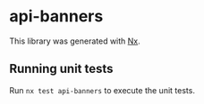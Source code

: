 # api-banners

This library was generated with [Nx](https://nx.dev).

## Running unit tests

Run `nx test api-banners` to execute the unit tests.
